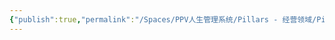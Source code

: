 ```yaml
---
{"publish":true,"permalink":"/Spaces/PPV人生管理系统/Pillars - 经营领域/Pillars - 人生经营领域/运动/增肌减脂计划/力量训练动作库/双杠臂屈伸.md","created":"2025-07-07T18:43:23.224+08:00","modified":"2025-07-09T00:22:52.437+08:00","published":"2025-07-09T00:22:52.437+08:00","cssclasses":""}
---
```


